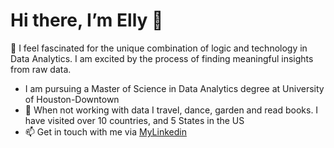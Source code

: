 # Hi there, I’m Elly 👋
 🌱 I feel fascinated for the unique combination of logic and technology in Data Analytics. I am excited by the process of finding meaningful insights from raw data. 
-  I am pursuing a Master of Science in Data Analytics degree at University of Houston-Downtown
- 💞️ When not working with data I travel, dance, garden and read books. I have visited over 10 countries, and 5 States in the US
- 📫 Get in touch with me via [MyLinkedin](https://www.linkedin.com/in/elly-pham-15018193/) 
<!---
Ellypham92/Ellypham92 is a ✨ special ✨ repository because its `README.md` (this file) appears on your GitHub profile.
You can click the Preview link to take a look at your changes.
--->
